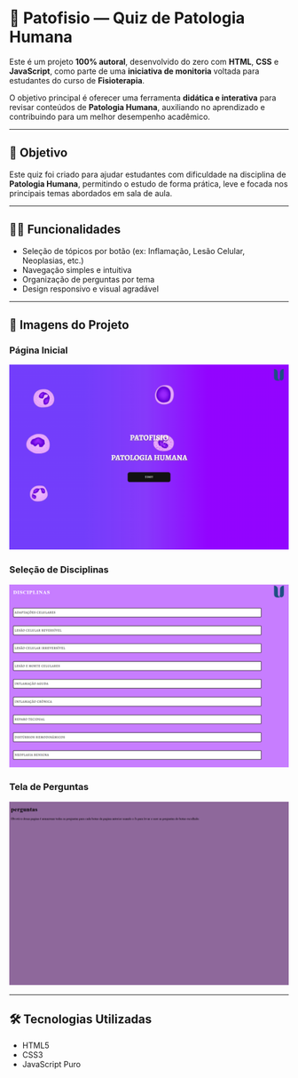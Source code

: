 # 🧠 Patofisio — Quiz de Patologia Humana

Este é um projeto **100% autoral**, desenvolvido do zero com **HTML**, **CSS** e **JavaScript**, como parte de uma **iniciativa de monitoria** voltada para estudantes do curso de **Fisioterapia**.  

O objetivo principal é oferecer uma ferramenta **didática e interativa** para revisar conteúdos de **Patologia Humana**, auxiliando no aprendizado e contribuindo para um melhor desempenho acadêmico.

---

## 🎯 Objetivo

Este quiz foi criado para ajudar estudantes com dificuldade na disciplina de **Patologia Humana**, permitindo o estudo de forma prática, leve e focada nos principais temas abordados em sala de aula.

---

## 👩‍🔬 Funcionalidades

- Seleção de tópicos por botão (ex: Inflamação, Lesão Celular, Neoplasias, etc.)
- Navegação simples e intuitiva
- Organização de perguntas por tema
- Design responsivo e visual agradável

---

## 📸 Imagens do Projeto

### Página Inicial
![Tela Inicial](./imgithub/pagina-inicial.png)

  
### Seleção de Disciplinas
![Tela de Seleção de Tópicos](./imgithub/selecao-topicos.png)

  
### Tela de Perguntas
![Tela de Perguntas](./imgithub/quiz-perguntas.png)

---

## 🛠️ Tecnologias Utilizadas

- HTML5
- CSS3
- JavaScript Puro
